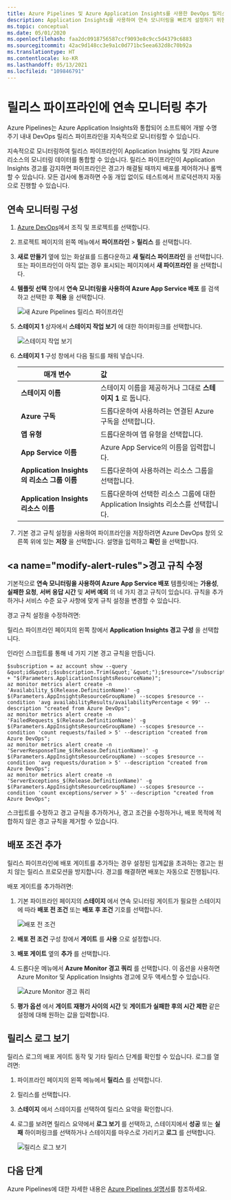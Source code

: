 ```yaml
---
title: Azure Pipelines 및 Azure Application Insights를 사용한 DevOps 릴리스 파이프라인의 연속 모니터링 | Microsoft Docs
description: Application Insights를 사용하여 연속 모니터링을 빠르게 설정하기 위한 지침을 제공합니다.
ms.topic: conceptual
ms.date: 05/01/2020
ms.openlocfilehash: faa2dc0918756587ccf9093e8c9cc5d4379c6883
ms.sourcegitcommit: 42ac9d148cc3e9a1c0d771bc5eea632d8c70b92a
ms.translationtype: HT
ms.contentlocale: ko-KR
ms.lasthandoff: 05/13/2021
ms.locfileid: "109846791"
---
```

# <a name="add-continuous-monitoring-to-your-release-pipeline"></a>릴리스 파이프라인에 연속 모니터링 추가

Azure Pipelines는 Azure Application Insights와 통합되어 소프트웨어 개발 수명 주기 내내 DevOps 릴리스 파이프라인을 지속적으로 모니터링할 수 있습니다. 

지속적으로 모니터링하여 릴리스 파이프라인이 Application Insights 및 기타 Azure 리소스의 모니터링 데이터를 통합할 수 있습니다. 릴리스 파이프라인이 Application Insights 경고를 감지하면 파이프라인은 경고가 해결될 때까지 배포를 제어하거나 롤백할 수 있습니다. 모든 검사에 통과하면 수동 개입 없이도 테스트에서 프로덕션까지 자동으로 진행할 수 있습니다. 

## <a name="configure-continuous-monitoring"></a>연속 모니터링 구성

1. [Azure DevOps](https://dev.azure.com)에서 조직 및 프로젝트를 선택합니다.
   
1. 프로젝트 페이지의 왼쪽 메뉴에서 **파이프라인** > **릴리스** 를 선택합니다. 
   
1. **새로 만들기** 옆에 있는 화살표를 드롭다운하고 **새 릴리스 파이프라인** 을 선택합니다. 또는 파이프라인이 아직 없는 경우 표시되는 페이지에서 **새 파이프라인** 을 선택합니다.
   
1. **템플릿 선택** 창에서 **연속 모니터링을 사용하여 Azure App Service 배포** 를 검색하고 선택한 후 **적용** 을 선택합니다. 

   ![새 Azure Pipelines 릴리스 파이프라인](media/continuous-monitoring/001.png)

1. **스테이지 1** 상자에서 **스테이지 작업 보기** 에 대한 하이퍼링크를 선택합니다.

   ![스테이지 작업 보기](media/continuous-monitoring/002.png)

1. **스테이지 1** 구성 창에서 다음 필드를 채워 넣습니다. 

    | 매개 변수        | 값 |
   | ------------- |:-----|
   | **스테이지 이름**      | 스테이지 이름을 제공하거나 그대로 **스테이지 1** 로 둡니다. |
   | **Azure 구독** | 드롭다운하여 사용하려는 연결된 Azure 구독을 선택합니다.|
   | **앱 유형** | 드롭다운하여 앱 유형을 선택합니다. |
   | **App Service 이름** | Azure App Service의 이름을 입력합니다. |
   | **Application Insights의 리소스 그룹 이름**    | 드롭다운하여 사용하려는 리소스 그룹을 선택합니다. |
   | **Application Insights 리소스 이름** | 드롭다운하여 선택한 리소스 그룹에 대한 Application Insights 리소스를 선택합니다.

1. 기본 경고 규칙 설정을 사용하여 파이프라인을 저장하려면 Azure DevOps 창의 오른쪽 위에 있는 **저장** 을 선택합니다. 설명을 입력하고 **확인** 을 선택합니다.

## <a name="modify-alert-rules&quot;></a>경고 규칙 수정

기본적으로 **연속 모니터링을 사용하여 Azure App Service 배포** 템플릿에는 **가용성**, **실패한 요청**, **서버 응답 시간** 및 **서버 예외** 의 네 가지 경고 규칙이 있습니다. 규칙을 추가하거나 서비스 수준 요구 사항에 맞게 규칙 설정을 변경할 수 있습니다. 

경고 규칙 설정을 수정하려면:

릴리스 파이프라인 페이지의 왼쪽 창에서 **Application Insights 경고 구성** 을 선택합니다.

인라인 스크립트를 통해 네 가지 기본 경고 규칙을 만듭니다.

```azurecli
$subscription = az account show --query &quot;id&quot;;$subscription.Trim(&quot;`&quot;");$resource="/subscriptions/$subscription/resourcegroups/"+"$(Parameters.AppInsightsResourceGroupName)"+"/providers/microsoft.insights/components/" + "$(Parameters.ApplicationInsightsResourceName)";
az monitor metrics alert create -n 'Availability_$(Release.DefinitionName)' -g $(Parameters.AppInsightsResourceGroupName) --scopes $resource --condition 'avg availabilityResults/availabilityPercentage < 99' --description "created from Azure DevOps";
az monitor metrics alert create -n 'FailedRequests_$(Release.DefinitionName)' -g $(Parameters.AppInsightsResourceGroupName) --scopes $resource --condition 'count requests/failed > 5' --description "created from Azure DevOps";
az monitor metrics alert create -n 'ServerResponseTime_$(Release.DefinitionName)' -g $(Parameters.AppInsightsResourceGroupName) --scopes $resource --condition 'avg requests/duration > 5' --description "created from Azure DevOps";
az monitor metrics alert create -n 'ServerExceptions_$(Release.DefinitionName)' -g $(Parameters.AppInsightsResourceGroupName) --scopes $resource --condition 'count exceptions/server > 5' --description "created from Azure DevOps";
```

스크립트를 수정하고 경고 규칙을 추가하거나, 경고 조건을 수정하거나, 배포 목적에 적합하지 않은 경고 규칙을 제거할 수 있습니다.

## <a name="add-deployment-conditions"></a>배포 조건 추가

릴리스 파이프라인에 배포 게이트를 추가하는 경우 설정된 임계값을 초과하는 경고는 원치 않는 릴리스 프로모션을 방지합니다. 경고를 해결하면 배포는 자동으로 진행됩니다.

배포 게이트를 추가하려면:

1. 기본 파이프라인 페이지의 **스테이지** 에서 연속 모니터링 게이트가 필요한 스테이지에 따라 **배포 전 조건** 또는 **배포 후 조건** 기호를 선택합니다.
   
   ![배포 전 조건](media/continuous-monitoring/004.png)
   
1. **배포 전 조건** 구성 창에서 **게이트** 를 **사용** 으로 설정합니다.
   
1. **배포 게이트** 옆의 **추가** 를 선택합니다.
   
1. 드롭다운 메뉴에서 **Azure Monitor 경고 쿼리** 를 선택합니다. 이 옵션을 사용하면 Azure Monitor 및 Application Insights 경고에 모두 액세스할 수 있습니다.
   
   ![Azure Monitor 경고 쿼리](media/continuous-monitoring/005.png)
   
1. **평가 옵션** 에서 **게이트 재평가 사이의 시간** 및 **게이트가 실패한 후의 시간 제한** 같은 설정에 대해 원하는 값을 입력합니다. 

## <a name="view-release-logs"></a>릴리스 로그 보기

릴리스 로그의 배포 게이트 동작 및 기타 릴리스 단계를 확인할 수 있습니다. 로그를 열려면:

1. 파이프라인 페이지의 왼쪽 메뉴에서 **릴리스** 를 선택합니다. 
   
1. 릴리스를 선택합니다. 
   
1. **스테이지** 에서 스테이지를 선택하여 릴리스 요약을 확인합니다. 
   
1. 로그를 보려면 릴리스 요약에서 **로그 보기** 를 선택하고, 스테이지에서 **성공** 또는 **실패** 하이퍼링크를 선택하거나 스테이지를 마우스로 가리키고 **로그** 를 선택합니다. 
   
   ![릴리스 로그 보기](media/continuous-monitoring/006.png)

## <a name="next-steps"></a>다음 단계

Azure Pipelines에 대한 자세한 내용은 [Azure Pipelines 설명서](/azure/devops/pipelines)를 참조하세요.
